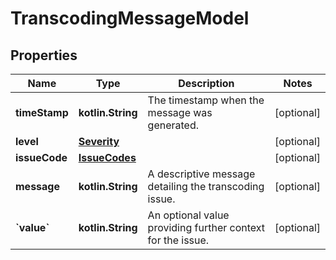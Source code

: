 
# TranscodingMessageModel

## Properties
Name | Type | Description | Notes
------------ | ------------- | ------------- | -------------
**timeStamp** | **kotlin.String** | The timestamp when the message was generated. |  [optional]
**level** | [**Severity**](Severity.md) |  |  [optional]
**issueCode** | [**IssueCodes**](IssueCodes.md) |  |  [optional]
**message** | **kotlin.String** | A descriptive message detailing the transcoding issue. |  [optional]
**&#x60;value&#x60;** | **kotlin.String** | An optional value providing further context for the issue. |  [optional]



